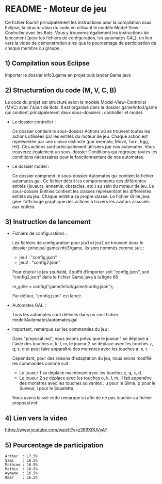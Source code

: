 # README - Moteur de jeu 
Ce fichier fournit principalement les instructions pour la compilation sous Eclipse, la structuration du code en utilisant le modèle Model-View-Controller avec les Bots. Vous y trouverez également les instructions de lancement (pour les fichiers de configuration, les automates GAL), un lien vers la vidéo de démonstration ainsi que le pourcentage de participation de chaque membre du groupe.

## 1) Compilation sous Eclipse
Importer le dossier info3.game en projet puis lancer Game.java

## 2) Structuration du code (M, V, C, B)
Le code du projet est structuré selon le modèle Model-View-Controller (MVC) avec l'ajout de Bots. Il est organisé dans le dossier game/info3/game qui contient principalement deux sous-dossiers : controller et model.

* Le dossier controller :

    Ce dossier contient le sous-dossier Actions où se trouvent toutes les actions utilisées par les entités du moteur de jeu. Chaque action est représentée par une classe distincte (par exemple, Move, Turn, Egg, Hit). Ces actions sont principalement utilisées par nos automates.
    Vous trouverez également un sous-dossier Conditions qui regroupe toutes les conditions nécessaires pour le fonctionnement de nos automates.

* Le dossier model :
    
    Ce dossier comprend le sous-dossier Automates qui contient le fichier automates.gal. Ce fichier décrit les comportements des différentes entités (joueurs, ennemis, obstacles, etc.) au sein du moteur de jeu. Le sous-dossier Entities contient les classes représentant les différentes entités du jeu. Chaque entité a sa propre classe. Le fichier Grille.java gère l'affichage graphique des actions à travers les avatars associés aux entités.

## 3) Instruction de lancement
* Fichiers de configurations :

    Les fichiers de configuration pour jeu1 et  jeu2 se trouvent dans le dossier principal game/info3/game. Ils sont nommés comme suit :
    - jeu1 : "config.json"
    - jeu2 : "config2.json"

    Pour choisir le jeu souhaité, il suffit d'importer soit "config.json", soit "config2.json" dans le fichier Game.java à la ligne 66 :
     
    m_grille = config("game/info3/game/config.json");.

    Par défaut, "config.json" est lancé.
   
* Automates GAL : 
    
    Tous les automates sont définies dans un seul fichier model/Automates/automates.gal 

* Important, remarque sur les commandes du jeu :

    Dans "proposal.md", nous avions prévu que le joueur 1 se déplace à l'aide des touches o, k, l, m, le joueur 2 se déplace avec les touches z, q, s, d et peut faire apparaître des monstres avec les touches a, e, r.

    Cependant, pour des raisons d'adaptation du jeu, nous avons modifié les commandes comme suit :
    - Le joueur 1 se déplace maintenant avec les touches z, q, s, d.
    - Le joueur 2 se déplace avec les touches o, k, l, m. Il fait apparaître des monstres avec les touches suivantes : u pour le Slime, p pour le Suiveur, i pour le Squelette.

    Nous avons laissé cette remarque ici afin de ne pas toucher au fichier proposal.md.

## 4) Lien vers la video 
https://www.youtube.com/watch?v=z3R9XRUVyAY

## 5) Pourcentage de participation 
``` 
Arthur  : 17.5% 
Sami    : 16.5% 
Mathieu : 16.5% 
Mathis  : 16.5% 
Aymane  : 16.5% 
Omar    : 16.5%
```



